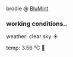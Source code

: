 brodie @ [BluMint](https://www.linkedin.com/company/blumint-io/)

<!--weather_start-->
### working conditions..

weather: clear sky ☀️

temp: 3.56 °C 🧥

<!--weather_end-->
